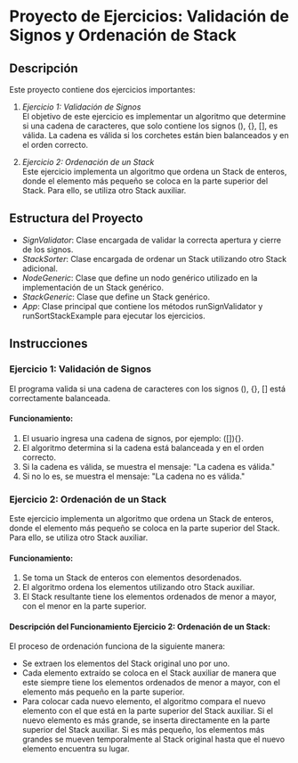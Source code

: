 # Proyecto de Ejercicios: Validación de Signos y Ordenación de Stack

## Descripción
Este proyecto contiene dos ejercicios importantes:

1. *Ejercicio 1: Validación de Signos*  
   El objetivo de este ejercicio es implementar un algoritmo que determine si una cadena de caracteres, que solo contiene los signos (), {}, [], es válida. La cadena es válida si los corchetes están bien balanceados y en el orden correcto.

2. *Ejercicio 2: Ordenación de un Stack*  
   Este ejercicio implementa un algoritmo que ordena un Stack de enteros, donde el elemento más pequeño se coloca en la parte superior del Stack. Para ello, se utiliza otro Stack auxiliar.

## Estructura del Proyecto

- *SignValidator*: Clase encargada de validar la correcta apertura y cierre de los signos.
- *StackSorter*: Clase encargada de ordenar un Stack utilizando otro Stack adicional.
- *NodeGeneric*: Clase que define un nodo genérico utilizado en la implementación de un Stack genérico.
- *StackGeneric*: Clase que define un Stack genérico.
- *App*: Clase principal que contiene los métodos runSignValidator y runSortStackExample para ejecutar los ejercicios.

## Instrucciones

### Ejercicio 1: Validación de Signos

El programa valida si una cadena de caracteres con los signos (), {}, [] está correctamente balanceada.

#### Funcionamiento:
1. El usuario ingresa una cadena de signos, por ejemplo: ([]){}.
2. El algoritmo determina si la cadena está balanceada y en el orden correcto.
3. Si la cadena es válida, se muestra el mensaje: "La cadena es válida."
4. Si no lo es, se muestra el mensaje: "La cadena no es válida."

### Ejercicio 2: Ordenación de un Stack

Este ejercicio implementa un algoritmo que ordena un Stack de enteros, donde el elemento más pequeño se coloca en la parte superior del Stack. Para ello, se utiliza otro Stack auxiliar.

#### Funcionamiento:
1. Se toma un Stack de enteros con elementos desordenados.
2. El algoritmo ordena los elementos utilizando otro Stack auxiliar.
3. El Stack resultante tiene los elementos ordenados de menor a mayor, con el menor en la parte superior.

#### Descripción del Funcionamiento Ejercicio 2: Ordenación de un Stack:
El proceso de ordenación funciona de la siguiente manera:

- Se extraen los elementos del Stack original uno por uno.
- Cada elemento extraído se coloca en el Stack auxiliar de manera que este siempre tiene los elementos ordenados de menor a mayor, con el elemento más pequeño en la parte superior.
- Para colocar cada nuevo elemento, el algoritmo compara el nuevo elemento con el que está en la parte superior del Stack auxiliar. Si el nuevo elemento es más grande, se inserta directamente en la parte superior del Stack auxiliar. Si es más pequeño, los elementos más grandes se mueven temporalmente al Stack original hasta que el nuevo elemento encuentra su lugar.
